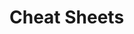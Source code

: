                                                                                                
                                                                                                                
# Cheat Sheets           

   




